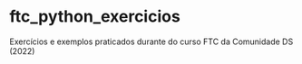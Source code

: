 # ftc_python_exercicios
Exercícios e exemplos praticados durante do curso FTC da Comunidade DS (2022)
